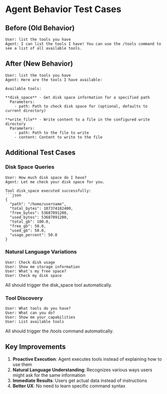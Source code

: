 # Agent Behavior Test Cases

## Before (Old Behavior)
```
User: list the tools you have
Agent: I can list the tools I have! You can use the /tools command to see a list of all available tools.
```

## After (New Behavior)
```
User: list the tools you have
Agent: Here are the tools I have available:

Available tools:

**disk_space** - Get disk space information for a specified path
  Parameters:
    - path: Path to check disk space for (optional, defaults to current directory)

**write_file** - Write content to a file in the configured write directory
  Parameters:
    - path: Path to the file to write
    - content: Content to write to the file
```

## Additional Test Cases

### Disk Space Queries
```
User: How much disk space do I have?
Agent: Let me check your disk space for you.

Tool disk_space executed successfully:
```json
{
  "path": "/home/username",
  "total_bytes": 107374182400,
  "free_bytes": 53687091200,
  "used_bytes": 53687091200,
  "total_gb": 100.0,
  "free_gb": 50.0,
  "used_gb": 50.0,
  "usage_percent": 50.0
}
```

### Natural Language Variations
```
User: Check disk usage
User: Show me storage information
User: What's my free space?
User: Check my disk space
```
All should trigger the disk_space tool automatically.

### Tool Discovery
```
User: What tools do you have?
User: What can you do?
User: Show me your capabilities
User: List available tools
```
All should trigger the /tools command automatically.

## Key Improvements

1. **Proactive Execution**: Agent executes tools instead of explaining how to use them
2. **Natural Language Understanding**: Recognizes various ways users might ask for the same information
3. **Immediate Results**: Users get actual data instead of instructions
4. **Better UX**: No need to learn specific command syntax 